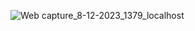 ![Web capture_8-12-2023_1379_localhost](https://github.com/baohuynh1/PHP-website/assets/120968000/3e26ec21-649c-4105-b76d-ea502ce7170e)

